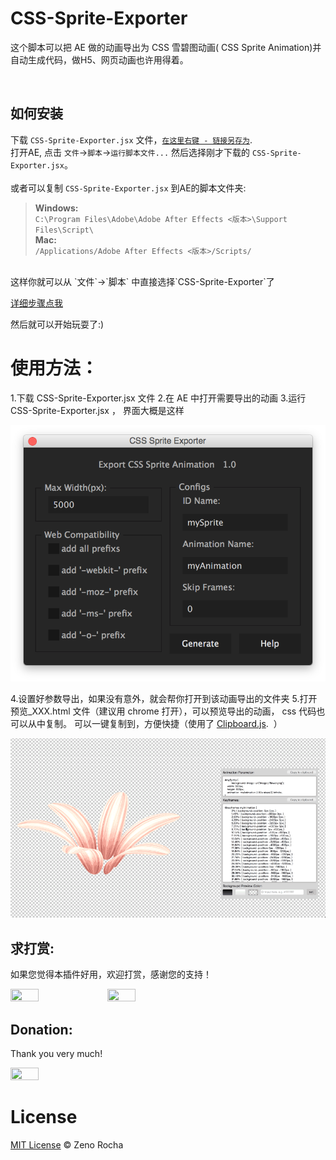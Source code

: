 # CSS-Sprite-Exporter  
这个脚本可以把 AE 做的动画导出为 CSS 雪碧图动画( CSS Sprite Animation)并自动生成代码，做H5、网页动画也许用得着。

</br>

## 如何安装
下载 `CSS-Sprite-Exporter.jsx` 文件，[`在这里右键 - 链接另存为`](https://raw.githubusercontent.com/bigxixi/CSS-Sprite-Exporter/master/CSS-Sprite-Exporter.jsx).</br>
打开AE, 点击 `文件`->`脚本`->`运行脚本文件...` 然后选择刚才下载的 `CSS-Sprite-Exporter.jsx`。    
</br>
或者可以复制 `CSS-Sprite-Exporter.jsx` 到AE的脚本文件夹:
>**Windows:**  
>`C:\Program Files\Adobe\Adobe After Effects <版本>\Support Files\Script\`  
>**Mac:**  
>`/Applications/Adobe After Effects <版本>/Scripts/`

</br>
这样你就可以从 `文件`->`脚本` 中直接选择`CSS-Sprite-Exporter`了  

[详细步骤点我](https://helpx.adobe.com/cn/after-effects/using/scripts.html)</br>

然后就可以开始玩耍了:) 
</br>

# 使用方法：
1.下载 CSS-Sprite-Exporter.jsx 文件
2.在 AE 中打开需要导出的动画
3.运行 CSS-Sprite-Exporter.jsx ， 界面大概是这样

![](https://raw.githubusercontent.com/bigxixi/ReadMe-Resources/master/CSS-Sprite-Exporter/cssSpriteExporter.png)  

4.设置好参数导出，如果没有意外，就会帮你打开到该动画导出的文件夹
5.打开预览_XXX.html 文件（建议用 chrome 打开），可以预览导出的动画， css 代码也可以从中复制。
可以一键复制到，方便快捷（使用了 [Clipboard.js](https://clipboardjs.com/).  ）

![](https://raw.githubusercontent.com/bigxixi/ReadMe-Resources/master/CSS-Sprite-Exporter/cssSpriteExporterDemo.gif)  


## 求打赏:
如果您觉得本插件好用，欢迎打赏，感谢您的支持！  

[<img src="http://bigxixi.com/donate/index.hyperesources/wechat.png" width="30%" height="30%">](http://bigxixi.com/donate)
[<img src="http://bigxixi.com/donate/index.hyperesources/alipay.jpg" width="30%" height="30%">](http://bigxixi.com/donate)  

## Donation:
Thank you very much!  

[<img src="http://bigxixi.com/donate/index.hyperesources/paypal.png" width="30%" height="30%">](https://www.paypal.me/bigxixi/)  

# License 

[MIT License](https://zenorocha.mit-license.org/) © Zeno Rocha
